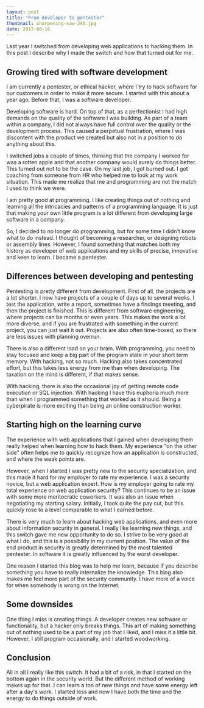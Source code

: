 ```yaml
---
layout: post
title: "From developer to pentester"
thumbnail: sharpening-saw-240.jpg
date: 2017-08-16
---
```


Last year I switched from developing web applications to hacking them. In this post I describe why I made the switch and how that turned out for me.

## Growing tired with software development

I am currently a pentester, or ethical hacker, where I try to hack software for our customers in order to make it more secure. I started with this about a year ago. Before that, I was a software developer.

Developing software is hard. On top of that, as a perfectionist I had high demands on the quality of the software I was building. As part of a team within a company, I did not always have full control over the quality or the development process.  This caused a perpetual frustration, where I was discontent with the product we created but also not in a position to do anything about this.

I switched jobs a couple of times, thinking that the company I worked for was a rotten apple and that another company would surely do things better. This turned out not to be the case. On my last job, I got burned out. I got coaching from someone from HR who helped me to look at my work situation. This made me realize that me and programming are not the match I used to think we were.

I am pretty good at programming. I like creating things out of nothing and learning all the intricacies and patterns of a programming language. It is just that making your own little program is a lot different from developing large software in a company.

So, I decided to no longer do programming, but for some time I didn't know what to do instead. I thought of becoming a researcher, or designing robots or assembly lines. However, I found something that matches both my history as developer of web applications and my skills of precise, innovative and keen to learn. I became a pentester.

## Differences between developing and pentesting

Pentesting is pretty different from development. First of all, the projects are a lot shorter. I now have projects of a couple of days up to several weeks. I test the application, write a report, sometimes have a findings meeting, and then the project is finished. This is different from software engineering, where projects can be months or even years. This makes the work a lot more diverse, and if you are frustrated with something in the current project, you can just wait it out. Projects are also often time-boxed, so there are less issues with planning overrun.

There is also a different load on your brain. With programming, you need to stay focused and keep a big part of the program state in your short term memory. With hacking, not so much. Hacking also takes concentrated effort, but this takes less energy from me than when developing. The taxation on the mind is different, if that makes sense.

With hacking, there is also the occasional joy of getting remote code execution or SQL injection. With hacking I have this euphoria much more than when I programmed something that worked as it should. Being a cyberpirate is more exciting than being an online construction worker.

## Starting high on the learning curve

The experience with web applications that I gained when developing them really helped when learning how to hack them. My experience "on the other side" often helps me to quickly recognize how an application is constructed, and where the weak points are.

However, when I started I was pretty new to the security specialization, and this made it hard for my employer to rate my experience. I was a security novice, but a web application expert. How is my employer going to rate my total experience on web application security? This continues to be an issue with some more meritocratic coworkers. It was also an issue when negotiating my starting salary. Initially, I took quite the pay cut, but this quickly rose to a level comparable to what I earned before.

There is very much to learn about hacking web applications, and even more about information security in general. I really like learning new things, and this switch gave me new opportunity to do so. I strive to be very good at what I do, and this is a possibility in my current position. The value of the end product in security is greatly determined by the most talented pentester. In software it is greatly influenced by the worst developer.

One reason I started this blog was to help me learn, because if you describe something you have to really internalize the knowledge. This blog also makes me feel more part of the security community. I have more of a voice for when somebody is wrong on the Internet.

## Some downsides

One thing I miss is creating things. A developer creates new software or functionality, but a hacker only breaks things. This art of making something out of nothing used to be a part of my job that I liked, and I miss it a little bit. However, I still program occasionally, and I started woodworking.

## Conclusion

All in all I really like this switch. It had a bit of a risk, in that I started on the bottom again in the security world. But the different method of working makes up for that. I can learn a ton of new things and have some energy left after a day's work. I started less and now I have both the time and the energy to do things outside of work.
